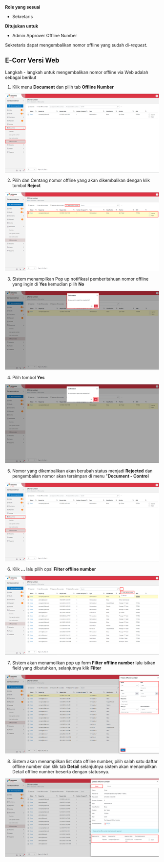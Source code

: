**Role yang sesuai**

 - Sekretaris

**Ditujukan untuk**

- Admin Approver Offline Number

Sekretaris dapat mengembalikan nomor offline yang sudah di-*request*.

## **E-Corr Versi Web**

Langkah - langkah untuk mengembalikan nomor offline via Web adalah sebagai berikut

1. Klik menu **Document** dan pilih tab **Offline Number**

![gambar](DocumentControl/DC_Web/AG16.png)

2. Pilih dan Centang nomor offline yang akan dikembalikan dengan klik tombol **Reject**

![gambar](DocumentControl/DC_Web/AG17.png)

3. Sistem menampilkan Pop up notifikasi pemberitahuan nomor offline yang ingin di **Yes** kemudian pilih **No**

![gambar](DocumentControl/DC_Web/AG18.png)

4. Pilih tombol **Yes**

![gambar](DocumentControl/DC_Web/AG19.png)

5. Nomor yang dikembalikan akan berubah status menjadi **Rejected** dan pengembalian nomor akan tersimpan di menu "**Document - Control**

![gambar](DocumentControl/DC_Web/AG16.png)

6. Klik **...** lalu pilih opsi **Filter offline number** 

![gambar](DocumentControl/DC_Web/AG20.png)

7. Sistem akan menamoilkan pop up form **Filter offline number** lalu isikan field yang dibutuhkan, selanjutnya klik **Filter**

![gambar](DocumentControl/DC_Web/AG21.png)

8. Sistem akan menampilkan list data offline number, pilih salah satu daftar offline number dan klik tab **Detail** selanjutnya sistem akan menampilkan Detail offline number beserta dengan statusnya.

![gambar](DocumentControl/DC_Web/AG22.png)



